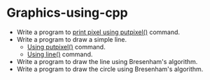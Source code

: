 # Graphics-using-cpp
* Write a program to [print pixel using putpixel()](https://github.com/SauravGanguly/Graphics-using-cpp/blob/master/01.%20print%20pixel%20using%20putpixel().cpp) command. 
* Write a program to draw a simple line.
  * [Using putpixel()](https://github.com/SauravGanguly/Graphics-using-cpp/blob/master/02a.%20line%20using%20putpixel().cpp) command.
  * [Using line()](https://github.com/SauravGanguly/Graphics-using-cpp/blob/master/02b.%20line%20using%20line().cpp) command.
* Write a program to draw the line using Bresenham's algorithm.
* Write a program to draw the circle using Bresenham's algorithm.
